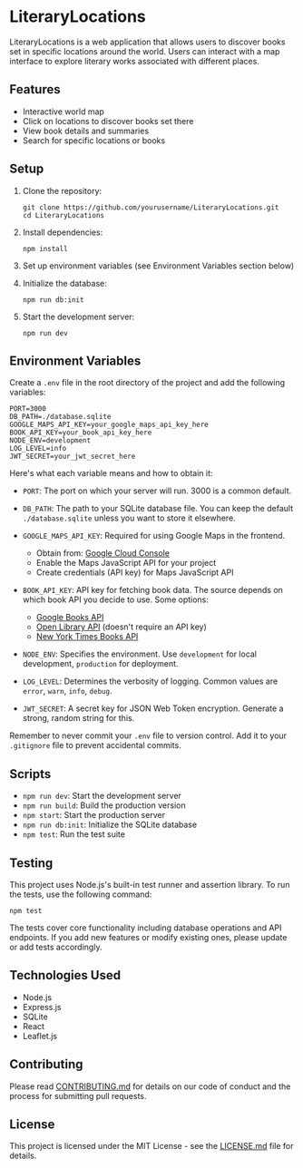 # LiteraryLocations

LiteraryLocations is a web application that allows users to discover books set in specific locations around the world. Users can interact with a map interface to explore literary works associated with different places.

## Features

- Interactive world map
- Click on locations to discover books set there
- View book details and summaries
- Search for specific locations or books

## Setup

1. Clone the repository:
   ```
   git clone https://github.com/yourusername/LiteraryLocations.git
   cd LiteraryLocations
   ```

2. Install dependencies:
   ```
   npm install
   ```

3. Set up environment variables (see Environment Variables section below)

4. Initialize the database:
   ```
   npm run db:init
   ```

5. Start the development server:
   ```
   npm run dev
   ```

## Environment Variables

Create a `.env` file in the root directory of the project and add the following variables:

```
PORT=3000
DB_PATH=./database.sqlite
GOOGLE_MAPS_API_KEY=your_google_maps_api_key_here
BOOK_API_KEY=your_book_api_key_here
NODE_ENV=development
LOG_LEVEL=info
JWT_SECRET=your_jwt_secret_here
```

Here's what each variable means and how to obtain it:

- `PORT`: The port on which your server will run. 3000 is a common default.

- `DB_PATH`: The path to your SQLite database file. You can keep the default `./database.sqlite` unless you want to store it elsewhere.

- `GOOGLE_MAPS_API_KEY`: Required for using Google Maps in the frontend. 
  - Obtain from: [Google Cloud Console](https://console.cloud.google.com/)
  - Enable the Maps JavaScript API for your project
  - Create credentials (API key) for Maps JavaScript API

- `BOOK_API_KEY`: API key for fetching book data. The source depends on which book API you decide to use. Some options:
  - [Google Books API](https://developers.google.com/books/docs/v1/using)
  - [Open Library API](https://openlibrary.org/developers/api) (doesn't require an API key)
  - [New York Times Books API](https://developer.nytimes.com/docs/books-product/1/overview)

- `NODE_ENV`: Specifies the environment. Use `development` for local development, `production` for deployment.

- `LOG_LEVEL`: Determines the verbosity of logging. Common values are `error`, `warn`, `info`, `debug`.

- `JWT_SECRET`: A secret key for JSON Web Token encryption. Generate a strong, random string for this.

Remember to never commit your `.env` file to version control. Add it to your `.gitignore` file to prevent accidental commits.

## Scripts

- `npm run dev`: Start the development server
- `npm run build`: Build the production version
- `npm start`: Start the production server
- `npm run db:init`: Initialize the SQLite database
- `npm test`: Run the test suite

## Testing

This project uses Node.js's built-in test runner and assertion library. To run the tests, use the following command:

```
npm test
```

The tests cover core functionality including database operations and API endpoints. If you add new features or modify existing ones, please update or add tests accordingly.

## Technologies Used

- Node.js
- Express.js
- SQLite
- React
- Leaflet.js

## Contributing

Please read [CONTRIBUTING.md](CONTRIBUTING.md) for details on our code of conduct and the process for submitting pull requests.

## License

This project is licensed under the MIT License - see the [LICENSE.md](LICENSE.md) file for details.